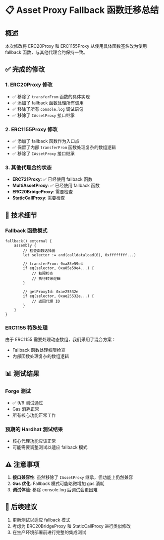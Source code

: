 # 📋 Asset Proxy Fallback 函数迁移总结

## 概述
本次修改将 ERC20Proxy 和 ERC1155Proxy 从使用具体函数签名改为使用 fallback 函数，与其他代理合约保持一致。

## ✅ 完成的修改

### 1. **ERC20Proxy 修改**
- ✅ 移除了 `transferFrom` 函数的具体实现
- ✅ 添加了 fallback 函数处理所有调用
- ✅ 移除了所有 `console.log` 调试语句
- ✅ 移除了 `IAssetProxy` 接口继承

### 2. **ERC1155Proxy 修改**
- ✅ 添加了 fallback 函数作为入口点
- ✅ 保留了内部 `transferFrom` 函数处理复杂的数组逻辑
- ✅ 移除了 `IAssetProxy` 接口继承

### 3. **其他代理合约状态**
- **ERC721Proxy**: ✅ 已经使用 fallback 函数
- **MultiAssetProxy**: ✅ 已经使用 fallback 函数
- **ERC20BridgeProxy**: 需要检查
- **StaticCallProxy**: 需要检查

## 🔧 技术细节

### Fallback 函数模式
```solidity
fallback() external {
    assembly {
        // 检查函数选择器
        let selector := and(calldataload(0), 0xffffffff...)
        
        // transferFrom: 0xa85e59e4
        if eq(selector, 0xa85e59e4...) {
            // 权限检查
            // 执行转账逻辑
        }
        
        // getProxyId: 0xae25532e
        if eq(selector, 0xae25532e...) {
            // 返回代理 ID
        }
    }
}
```

### ERC1155 特殊处理
由于 ERC1155 需要处理动态数组，我们采用了混合方案：
- Fallback 函数处理权限检查
- 内部函数处理复杂的数组逻辑

## 📊 测试结果

### Forge 测试
- ✅ 9/9 测试通过
- Gas 消耗正常
- 所有核心功能正常工作

### 预期的 Hardhat 测试结果
- 核心代理功能应该正常
- 可能需要调整测试以适应 fallback 模式

## ⚠️ 注意事项

1. **接口兼容性**: 虽然移除了 `IAssetProxy` 继承，但功能上仍然兼容
2. **Gas 优化**: Fallback 模式可能略微增加 gas 消耗
3. **调试体验**: 移除 console.log 后调试会更困难

## 🎯 后续建议

1. 更新测试以适应 fallback 模式
2. 考虑为 ERC20BridgeProxy 和 StaticCallProxy 进行类似修改
3. 在生产环境部署前进行完整的集成测试